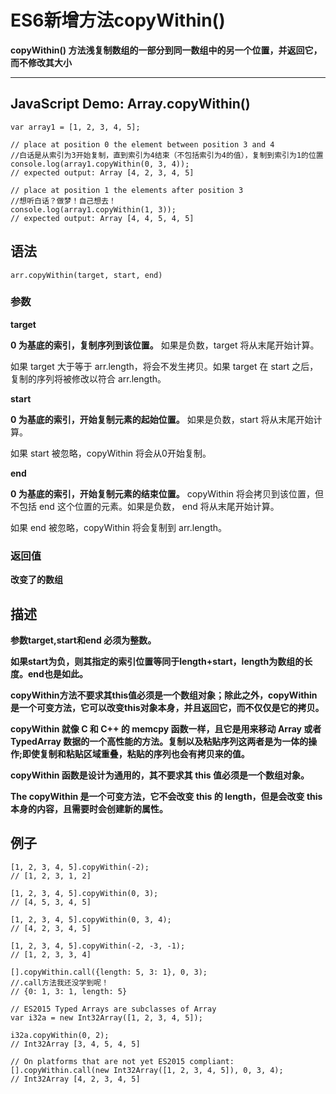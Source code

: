 # ES6新增方法copyWithin() 

**copyWithin() 方法浅复制数组的一部分到同一数组中的另一个位置，并返回它，而不修改其大小**
***
## JavaScript Demo: Array.copyWithin()
```
var array1 = [1, 2, 3, 4, 5];

// place at position 0 the element between position 3 and 4
//白话是从索引为3开始复制，直到索引为4结束（不包括索引为4的值），复制到索引为1的位置
console.log(array1.copyWithin(0, 3, 4));
// expected output: Array [4, 2, 3, 4, 5]

// place at position 1 the elements after position 3
//想听白话？做梦！自己想去！
console.log(array1.copyWithin(1, 3));
// expected output: Array [4, 4, 5, 4, 5]

```
## 语法


```
arr.copyWithin(target, start, end)
```
### 参数

**target**

**0 为基底的索引，复制序列到该位置。** 如果是负数，target 将从末尾开始计算。

如果 target 大于等于 arr.length，将会不发生拷贝。如果 target 在 start 之后，复制的序列将被修改以符合 arr.length。

**start**

**0 为基底的索引，开始复制元素的起始位置。** 如果是负数，start 将从末尾开始计算。

如果 start 被忽略，copyWithin 将会从0开始复制。

**end**

**0 为基底的索引，开始复制元素的结束位置。** copyWithin 将会拷贝到该位置，但不包括 end 这个位置的元素。如果是负数， end 将从末尾开始计算。

如果 end 被忽略，copyWithin 将会复制到 arr.length。

### 返回值

**改变了的数组**

## 描述

**参数target,start和end 必须为整数。**

**如果start为负，则其指定的索引位置等同于length+start，length为数组的长度。end也是如此。**

**copyWithin方法不要求其this值必须是一个数组对象；除此之外，copyWithin是一个可变方法，它可以改变this对象本身，并且返回它，而不仅仅是它的拷贝。**

**copyWithin 就像 C 和 C++ 的 memcpy 函数一样，且它是用来移动 Array 或者 TypedArray 数据的一个高性能的方法。复制以及粘贴序列这两者是为一体的操作;即使复制和粘贴区域重叠，粘贴的序列也会有拷贝来的值。**

**copyWithin 函数是设计为通用的，其不要求其 this 值必须是一个数组对象。**

**The copyWithin 是一个可变方法，它不会改变 this 的 length，但是会改变 this 本身的内容，且需要时会创建新的属性。**

## 例子

```
[1, 2, 3, 4, 5].copyWithin(-2);
// [1, 2, 3, 1, 2]

[1, 2, 3, 4, 5].copyWithin(0, 3);
// [4, 5, 3, 4, 5]

[1, 2, 3, 4, 5].copyWithin(0, 3, 4);
// [4, 2, 3, 4, 5]

[1, 2, 3, 4, 5].copyWithin(-2, -3, -1);
// [1, 2, 3, 3, 4]

[].copyWithin.call({length: 5, 3: 1}, 0, 3);
//.call方法我还没学到呢！
// {0: 1, 3: 1, length: 5}

// ES2015 Typed Arrays are subclasses of Array
var i32a = new Int32Array([1, 2, 3, 4, 5]);

i32a.copyWithin(0, 2);
// Int32Array [3, 4, 5, 4, 5]

// On platforms that are not yet ES2015 compliant: 
[].copyWithin.call(new Int32Array([1, 2, 3, 4, 5]), 0, 3, 4);
// Int32Array [4, 2, 3, 4, 5]
```
